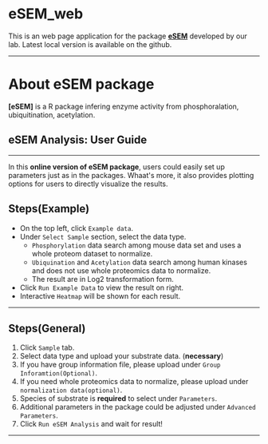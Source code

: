 # eSEM_web

This is an web page application for the package **[eSEM](https://github.com/Wanglab-UTHSC/eSEM)** developed by our lab.
Latest local version is available on the github.

---

# About eSEM package
**[eSEM]** is a R package infering enzyme activity from phosphoralation, ubiquitination, acetylation.

## eSEM Analysis: User Guide

---
In this **online version of eSEM package**, users could easily set up parameters just as in the packages. Whaat's more, it also provides plotting options for users to directly visualize the results.   

## Steps(Example)

- On the top left, click `Example data`. 
- Under `Select Sample` section, select the data type.
  - `Phosphorylation` data search among mouse data set and uses a whole proteom dataset to normalize.
  - `Ubiquination` and `Acetylation` data search among human kinases and does not use whole proteomics data to normalize.
  - The result are in Log2 transformation form.
- Click `Run Example Data` to view the result on right.
- Interactive `Heatmap` will be shown for each result.

---

## Steps(General)

1.  Click `Sample` tab.
2.  Select data type and upload your substrate data. (**necessary**)
3.  If you have group information file, please upload under `Group Inforamtion(Optional)`.
4.  If you need whole proteomics data to normalize, please upload under `normalization data(optional)`.
5.  Species of substrate is **required** to select under `Parameters`.
6.  Additional parameters in the package could be adjusted under `Advanced Parameters`.
7.  Click `Run eSEM Analysis` and wait for result!

---
